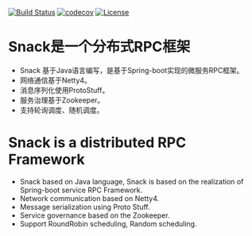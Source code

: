 [![Build Status](https://travis-ci.org/zyy/snack.svg?branch=master)](https://travis-ci.org/zyy/snack)
[![codecov](https://codecov.io/gh/zyy/snack/branch/master/graph/badge.svg)](https://codecov.io/gh/zyy/snack)
[![License](https://img.shields.io/badge/license-Apache%202-4EB1BA.svg)](https://www.apache.org/licenses/LICENSE-2.0.html)

# Snack是一个分布式RPC框架
* Snack 基于Java语言编写，是基于Spring-boot实现的微服务RPC框架。
* 网络通信基于Netty4。
* 消息序列化使用ProtoStuff。
* 服务治理基于Zookeeper。
* 支持轮询调度、随机调度。

# Snack is a distributed RPC Framework 
* Snack based on Java language, Snack is based on the realization of Spring-boot service RPC Framework. 
* Network communication based on Netty4. 
* Message serialization using Proto Stuff. 
* Service governance based on the Zookeeper. 
* Support RoundRobin scheduling, Random scheduling.